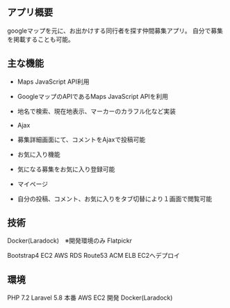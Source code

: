 ## アプリ概要
googleマップを元に、お出かけする同行者を探す仲間募集アプリ。
自分で募集を掲載することも可能。

## 主な機能
- Maps JavaScript API利用
 - GoogleマップのAPIであるMaps JavaScript APIを利用
 - 地名で検索、現在地表示、マーカーのカラフル化など実装

- Ajax
 - 募集詳細画面にて、コメントをAjaxで投稿可能
 
- お気に入り機能
 - 気になる募集をお気に入り登録可能

- マイページ
 - 自分の投稿、コメント、お気に入りをタブ切替により１画面で閲覧可能

## 技術
Docker(Laradock)　※開発環境のみ
Flatpickr

Bootstrap4
EC2
AWS
RDS
Route53
ACM
ELB
EC2へデプロイ

## 環境
PHP 7.2
Laravel 5.8
本番 AWS EC2
開発 Docker(Laradock)

